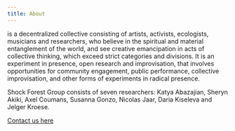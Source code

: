 ```yaml
---
title: About
---
```

is a decentralized collective consisting of artists, activists, ecologists, musicians and researchers, who believe in the spiritual and material entanglement of the world, and see creative emancipation in acts of collective thinking, which exceed strict categories and divisions. It is an experiment in presence, open research and improvisation, that
involves opportunities for community engagement, public performance, collective improvisation, and other forms of experiments in radical presence. 


Shock Forest Group consists of seven researchers: Katya Abazajian, Sheryn Akiki, Axel Coumans, Susanna Gonzo, Nicolas Jaar, Daria Kiseleva and Jelger Kroese.



[Contact us here](mailto:info@shockforest.group)